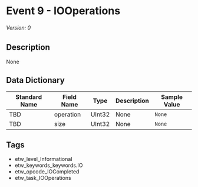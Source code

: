 # Event 9 - IOOperations
###### Version: 0

## Description
None

## Data Dictionary
|Standard Name|Field Name|Type|Description|Sample Value|
|---|---|---|---|---|
|TBD|operation|UInt32|None|`None`|
|TBD|size|UInt32|None|`None`|

## Tags
* etw_level_Informational
* etw_keywords_keywords.IO
* etw_opcode_IOCompleted
* etw_task_IOOperations